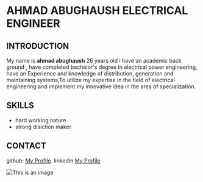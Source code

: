 # AHMAD ABUGHAUSH  ELECTRICAL ENGINEER 

## INTRODUCTION
My name is **ahmad abughaush** 26 years old  i have an academic back ground , have completed bachelor's degree in electrical power engineering,
 have an Experience and knowledge of distribution,
generation and maintaining systems,To utilize
my expertise in the field of electrical
engineering and implement my innovative idea in the area of specialization.

## SKILLS 
+  hard working nature
+ strong disiction maker 

## CONTACT
github: [My Profile](https://github.com/Ahmad-abughaush).
linkedin [ My Profile](https://www.linkedin.com/in/ahmad-abughaush-243238204/)

![This is an image](https://myoctocat.com/assets/images/base-octocat.svg)






